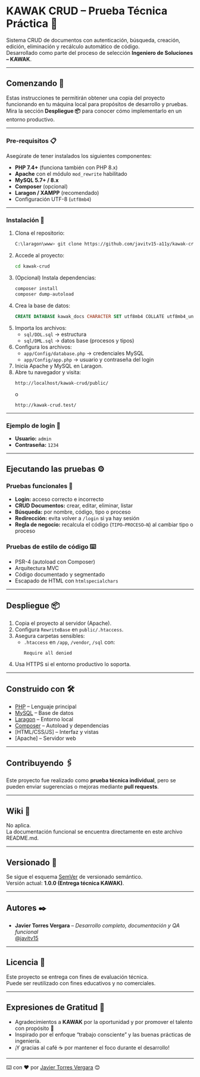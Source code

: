 # KAWAK CRUD – Prueba Técnica Práctica 🧩

Sistema CRUD de documentos con autenticación, búsqueda, creación, edición, eliminación y recálculo automático de código.  
Desarrollado como parte del proceso de selección **Ingeniero de Soluciones – KAWAK**.

---

## Comenzando 🚀

Estas instrucciones te permitirán obtener una copia del proyecto funcionando en tu máquina local para propósitos de desarrollo y pruebas.  
Mira la sección **Despliegue 📦** para conocer cómo implementarlo en un entorno productivo.

---

### Pre-requisitos 📋

Asegúrate de tener instalados los siguientes componentes:

- **PHP 7.4+** (funciona también con PHP 8.x)
- **Apache** con el módulo `mod_rewrite` habilitado  
- **MySQL 5.7+ / 8.x**
- **Composer** (opcional)
- **Laragon / XAMPP** (recomendado)
- Configuración UTF-8 (`utf8mb4`)

---

### Instalación 🔧

1. Clona el repositorio:
   ```bash
   C:\laragon\www> git clone https://github.com/javitv15-a11y/kawak-crud.git
   ```
2. Accede al proyecto:
   ```bash
   cd kawak-crud
   ```
3. (Opcional) Instala dependencias:
   ```bash
   composer install
   composer dump-autoload
   ```
4. Crea la base de datos:
   ```sql
   CREATE DATABASE kawak_docs CHARACTER SET utf8mb4 COLLATE utf8mb4_unicode_ci;
   ```
5. Importa los archivos:
   - `sql/DDL.sql` → estructura  
   - `sql/DML.sql` → datos base (procesos y tipos)
6. Configura los archivos:
   - `app/Config/database.php` → credenciales MySQL
   - `app/Config/app.php` → usuario y contraseña del login
7. Inicia Apache y MySQL en Laragon.
8. Abre tu navegador y visita:
   ```
   http://localhost/kawak-crud/public/
   ```
   o  
   ```
   http://kawak-crud.test/
   ```

---

### Ejemplo de login 🔐

- **Usuario:** `admin`  
- **Contraseña:** `1234`

---

## Ejecutando las pruebas ⚙️

### Pruebas funcionales 🔩

- **Login:** acceso correcto e incorrecto  
- **CRUD Documentos:** crear, editar, eliminar, listar  
- **Búsqueda:** por nombre, código, tipo o proceso  
- **Redirección:** evita volver a `/login` si ya hay sesión  
- **Regla de negocio:** recalcula el código (`TIPO–PROCESO–N`) al cambiar tipo o proceso  

### Pruebas de estilo de código ⌨️

- PSR-4 (autoload con Composer)  
- Arquitectura MVC  
- Código documentado y segmentado  
- Escapado de HTML con `htmlspecialchars`  

---

## Despliegue 📦

1. Copia el proyecto al servidor (Apache).  
2. Configura `RewriteBase` en `public/.htaccess`.  
3. Asegura carpetas sensibles:
   - `.htaccess` en `/app`, `/vendor`, `/sql` con:
     ```
     Require all denied
     ```
4. Usa HTTPS si el entorno productivo lo soporta.  

---

## Construido con 🛠️

* [PHP](https://www.php.net/) – Lenguaje principal  
* [MySQL](https://www.mysql.com/) – Base de datos  
* [Laragon](https://laragon.org/) – Entorno local  
* [Composer](https://getcomposer.org/) – Autoload y dependencias  
* [HTML/CSS/JS] – Interfaz y vistas  
* [Apache] – Servidor web  

---

## Contribuyendo 🖇️

Este proyecto fue realizado como **prueba técnica individual**, pero se pueden enviar sugerencias o mejoras mediante **pull requests**.  

---

## Wiki 📖

No aplica.  
La documentación funcional se encuentra directamente en este archivo README.md.

---

## Versionado 📌

Se sigue el esquema [SemVer](http://semver.org/) de versionado semántico.  
Versión actual: **1.0.0 (Entrega técnica KAWAK)**.

---

## Autores ✒️

* **Javier Torres Vergara** – *Desarrollo completo, documentación y QA funcional*  
  [@javitv15](https://github.com/javitv15-a11y)

---

## Licencia 📄

Este proyecto se entrega con fines de evaluación técnica.  
Puede ser reutilizado con fines educativos y no comerciales.

---

## Expresiones de Gratitud 🎁

* Agradecimientos a **KAWAK** por la oportunidad y por promover el talento con propósito 💚  
* Inspirado por el enfoque “trabajo consciente” y las buenas prácticas de ingeniería.  
* ¡Y gracias al café ☕ por mantener el foco durante el desarrollo!

---

⌨️ con ❤️ por [Javier Torres Vergara](https://github.com/javitv15-a11y) 😊
